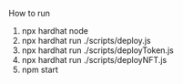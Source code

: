 How to run

1. npx hardhat node
2. npx hardhat run ./scripts/deploy.js
3. npx hardhat run ./scripts/deployToken.js
4. npx hardhat run ./scripts/deployNFT.js
5. npm start
